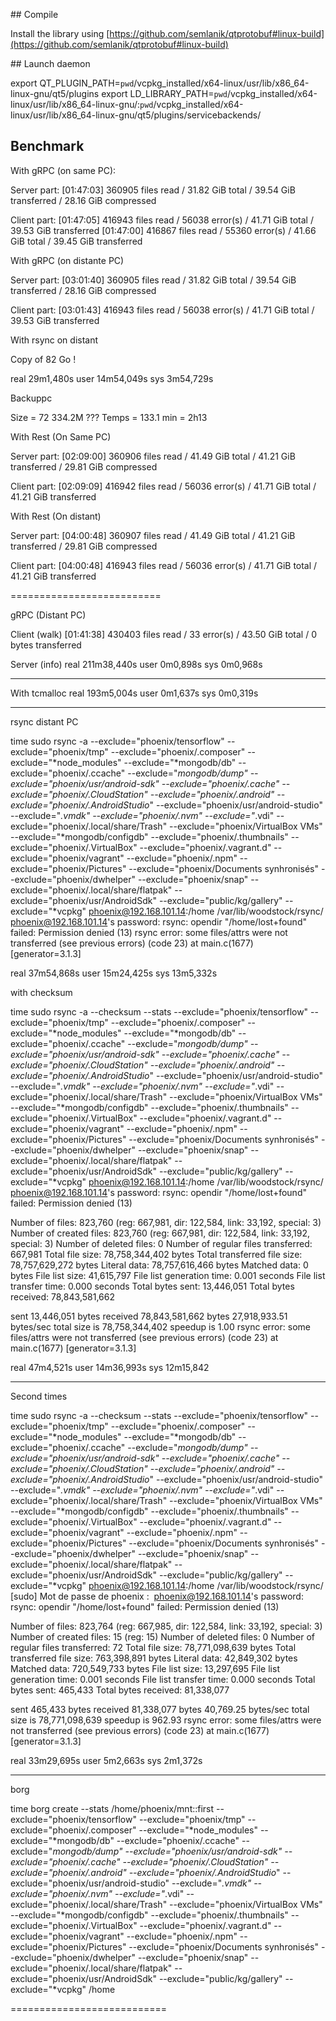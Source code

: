 ## Compile

Install the library using [https://github.com/semlanik/qtprotobuf#linux-build](https://github.com/semlanik/qtprotobuf#linux-build)

## Launch daemon

export QT_PLUGIN_PATH=`pwd`/vcpkg_installed/x64-linux/usr/lib/x86_64-linux-gnu/qt5/plugins
export LD_LIBRARY_PATH=`pwd`/vcpkg_installed/x64-linux/usr/lib/x86_64-linux-gnu/:`pwd`/vcpkg_installed/x64-linux/usr/lib/x86_64-linux-gnu/qt5/plugins/servicebackends/

## Benchmark

With gRPC (on same PC):

Server part:
[01:47:03] 360905 files read / 31.82 GiB total / 39.54 GiB transferred / 28.16 GiB compressed

Client part:
[01:47:05] 416943 files read / 56038 error(s) / 41.71 GiB total / 39.53 GiB transferred
[01:47:00] 416867 files read / 55360 error(s) / 41.66 GiB total / 39.45 GiB transferred

With gRPC (on distante PC)

Server part:
[03:01:40] 360905 files read / 31.82 GiB total / 39.54 GiB transferred / 28.16 GiB compressed

Client part:
[03:01:43] 416943 files read / 56038 error(s) / 41.71 GiB total / 39.53 GiB transferred

With rsync on distant

Copy of 82 Go !

real 29m1,480s
user 14m54,049s
sys 3m54,729s

Backuppc

Size = 72 334.2M ???
Temps = 133.1 min = 2h13

With Rest (On Same PC)

Server part:
[02:09:00] 360906 files read / 41.49 GiB total / 41.21 GiB transferred / 29.81 GiB compressed

Client part:
[02:09:09] 416942 files read / 56036 error(s) / 41.71 GiB total / 41.21 GiB transferred

With Rest (On distant)

Server part:
[04:00:48] 360907 files read / 41.49 GiB total / 41.21 GiB transferred / 29.81 GiB compressed

Client part:
[04:00:48] 416943 files read / 56036 error(s) / 41.71 GiB total / 41.21 GiB transferred

==========================

gRPC (Distant PC)

Client (walk)
[01:41:38] 430403 files read / 33 error(s) / 43.50 GiB total / 0 bytes transferred

Server (info)
real 211m38,440s
user 0m0,898s
sys 0m0,968s

---

With tcmalloc
real 193m5,004s
user 0m1,637s
sys 0m0,319s

---

rsync distant PC

time sudo rsync -a --exclude="phoenix/tensorflow" --exclude="phoenix/tmp" --exclude="phoenix/.composer" --exclude="*node_modules" --exclude="*mongodb/db" --exclude="phoenix/.ccache" --exclude="_mongodb/dump" --exclude="phoenix/usr/android-sdk" --exclude="phoenix/.cache" --exclude="phoenix/.CloudStation" --exclude="phoenix/.android" --exclude="phoenix/.AndroidStudio_" --exclude="phoenix/usr/android-studio" --exclude="_.vmdk" --exclude="phoenix/.nvm" --exclude="_.vdi" --exclude="phoenix/.local/share/Trash" --exclude="phoenix/VirtualBox VMs" --exclude="*mongodb/configdb" --exclude="phoenix/.thumbnails" --exclude="phoenix/.VirtualBox" --exclude="phoenix/.vagrant.d" --exclude="phoenix/vagrant" --exclude="phoenix/.npm" --exclude="phoenix/Pictures" --exclude="phoenix/Documents synhronisés" --exclude="phoenix/dwhelper" --exclude="phoenix/snap" --exclude="phoenix/.local/share/flatpak" --exclude="phoenix/usr/AndroidSdk" --exclude="public/kg/gallery" --exclude="*vcpkg" phoenix@192.168.101.14:/home /var/lib/woodstock/rsync/
phoenix@192.168.101.14's password:
rsync: opendir "/home/lost+found" failed: Permission denied (13)
rsync error: some files/attrs were not transferred (see previous errors) (code 23) at main.c(1677) [generator=3.1.3]

real 37m54,868s
user 15m24,425s
sys 13m5,332s

with checksum

time sudo rsync -a --checksum --stats --exclude="phoenix/tensorflow" --exclude="phoenix/tmp" --exclude="phoenix/.composer" --exclude="*node_modules" --exclude="*mongodb/db" --exclude="phoenix/.ccache" --exclude="_mongodb/dump" --exclude="phoenix/usr/android-sdk" --exclude="phoenix/.cache" --exclude="phoenix/.CloudStation" --exclude="phoenix/.android" --exclude="phoenix/.AndroidStudio_" --exclude="phoenix/usr/android-studio" --exclude="_.vmdk" --exclude="phoenix/.nvm" --exclude="_.vdi" --exclude="phoenix/.local/share/Trash" --exclude="phoenix/VirtualBox VMs" --exclude="*mongodb/configdb" --exclude="phoenix/.thumbnails" --exclude="phoenix/.VirtualBox" --exclude="phoenix/.vagrant.d" --exclude="phoenix/vagrant" --exclude="phoenix/.npm" --exclude="phoenix/Pictures" --exclude="phoenix/Documents synhronisés" --exclude="phoenix/dwhelper" --exclude="phoenix/snap" --exclude="phoenix/.local/share/flatpak" --exclude="phoenix/usr/AndroidSdk" --exclude="public/kg/gallery" --exclude="*vcpkg" phoenix@192.168.101.14:/home /var/lib/woodstock/rsync/
phoenix@192.168.101.14's password:
rsync: opendir "/home/lost+found" failed: Permission denied (13)

Number of files: 823,760 (reg: 667,981, dir: 122,584, link: 33,192, special: 3)
Number of created files: 823,760 (reg: 667,981, dir: 122,584, link: 33,192, special: 3)
Number of deleted files: 0
Number of regular files transferred: 667,981
Total file size: 78,758,344,402 bytes
Total transferred file size: 78,757,629,272 bytes
Literal data: 78,757,616,466 bytes
Matched data: 0 bytes
File list size: 41,615,797
File list generation time: 0.001 seconds
File list transfer time: 0.000 seconds
Total bytes sent: 13,446,051
Total bytes received: 78,843,581,662

sent 13,446,051 bytes received 78,843,581,662 bytes 27,918,933.51 bytes/sec
total size is 78,758,344,402 speedup is 1.00
rsync error: some files/attrs were not transferred (see previous errors) (code 23) at main.c(1677) [generator=3.1.3]

real 47m4,521s
user 14m36,993s
sys 12m15,842

---

Second times

time sudo rsync -a --checksum --stats --exclude="phoenix/tensorflow" --exclude="phoenix/tmp" --exclude="phoenix/.composer" --exclude="*node_modules" --exclude="*mongodb/db" --exclude="phoenix/.ccache" --exclude="_mongodb/dump" --exclude="phoenix/usr/android-sdk" --exclude="phoenix/.cache" --exclude="phoenix/.CloudStation" --exclude="phoenix/.android" --exclude="phoenix/.AndroidStudio_" --exclude="phoenix/usr/android-studio" --exclude="_.vmdk" --exclude="phoenix/.nvm" --exclude="_.vdi" --exclude="phoenix/.local/share/Trash" --exclude="phoenix/VirtualBox VMs" --exclude="*mongodb/configdb" --exclude="phoenix/.thumbnails" --exclude="phoenix/.VirtualBox" --exclude="phoenix/.vagrant.d" --exclude="phoenix/vagrant" --exclude="phoenix/.npm" --exclude="phoenix/Pictures" --exclude="phoenix/Documents synhronisés" --exclude="phoenix/dwhelper" --exclude="phoenix/snap" --exclude="phoenix/.local/share/flatpak" --exclude="phoenix/usr/AndroidSdk" --exclude="public/kg/gallery" --exclude="*vcpkg" phoenix@192.168.101.14:/home /var/lib/woodstock/rsync/
[sudo] Mot de passe de phoenix : 
phoenix@192.168.101.14's password:
rsync: opendir "/home/lost+found" failed: Permission denied (13)

Number of files: 823,764 (reg: 667,985, dir: 122,584, link: 33,192, special: 3)
Number of created files: 15 (reg: 15)
Number of deleted files: 0
Number of regular files transferred: 72
Total file size: 78,771,098,639 bytes
Total transferred file size: 763,398,891 bytes
Literal data: 42,849,302 bytes
Matched data: 720,549,733 bytes
File list size: 13,297,695
File list generation time: 0.001 seconds
File list transfer time: 0.000 seconds
Total bytes sent: 465,433
Total bytes received: 81,338,077

sent 465,433 bytes received 81,338,077 bytes 40,769.25 bytes/sec
total size is 78,771,098,639 speedup is 962.93
rsync error: some files/attrs were not transferred (see previous errors) (code 23) at main.c(1677) [generator=3.1.3]

real 33m29,695s
user 5m2,663s
sys 2m1,372s

---

borg

time borg create --stats /home/phoenix/mnt::first --exclude="phoenix/tensorflow" --exclude="phoenix/tmp" --exclude="phoenix/.composer" --exclude="*node_modules" --exclude="*mongodb/db" --exclude="phoenix/.ccache" --exclude="_mongodb/dump" --exclude="phoenix/usr/android-sdk" --exclude="phoenix/.cache" --exclude="phoenix/.CloudStation" --exclude="phoenix/.android" --exclude="phoenix/.AndroidStudio_" --exclude="phoenix/usr/android-studio" --exclude="_.vmdk" --exclude="phoenix/.nvm" --exclude="_.vdi" --exclude="phoenix/.local/share/Trash" --exclude="phoenix/VirtualBox VMs" --exclude="*mongodb/configdb" --exclude="phoenix/.thumbnails" --exclude="phoenix/.VirtualBox" --exclude="phoenix/.vagrant.d" --exclude="phoenix/vagrant" --exclude="phoenix/.npm" --exclude="phoenix/Pictures" --exclude="phoenix/Documents synhronisés" --exclude="phoenix/dwhelper" --exclude="phoenix/snap" --exclude="phoenix/.local/share/flatpak" --exclude="phoenix/usr/AndroidSdk" --exclude="public/kg/gallery" --exclude="*vcpkg" /home

===========================
